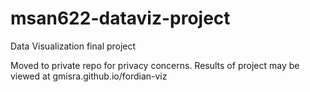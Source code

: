 # msan622-dataviz-project
Data Visualization final project

Moved to private repo for privacy concerns. Results of project may be viewed at gmisra.github.io/fordian-viz
